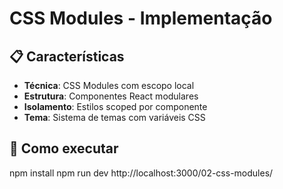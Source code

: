 # CSS Modules - Implementação

## 📋 Características
- **Técnica**: CSS Modules com escopo local
- **Estrutura**: Componentes React modulares
- **Isolamento**: Estilos scoped por componente
- **Tema**: Sistema de temas com variáveis CSS

## 🚀 Como executar
npm install
npm run dev
http://localhost:3000/02-css-modules/